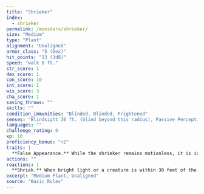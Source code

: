 ```yaml
---
title: "Shrieker"
index:
  - shrieker
permalink: /monsters/shrieker/
size: "Medium"
type: "Plant"
alignment: "Unaligned"
armor_class: "5 (Dex)"
hit_points: "13 (3d8)"
speed: "walk 0 ft."
str_score: 1
dex_score: 1
con_score: 10
int_score: 1
wis_score: 3
cha_score: 1
saving_throws: ""
skills: ""
condition_immunities: "Blinded, Blinded, Frightened"
senses: "Blindsight 30 ft. (blind beyond this radius), Passive Perception 6"
languages: ""
challenge_rating: 0
xp: 10
proficiency_bonus: "+2"
traits: |
  **False Appearance.** While the shrieker remains motionless, it is indistinguishable from an ordinary fungus.
actions: ""
reactions: |
  **Shriek.** When bright light or a creature is within 30 feet of the shrieker, it emits a shriek audible within 300 feet of it. The shrieker continues to shriek until the disturbance moves out of range and for 1d4 of the shrieker's turns afterward
excerpt: "Medium Plant, Unaligned"
source: "Basic Rules"
---
```

